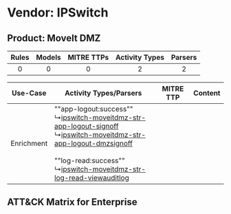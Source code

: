 Vendor: IPSwitch
================
Product: MoveIt DMZ
-------------------
| Rules | Models | MITRE TTPs | Activity Types | Parsers |
|:-----:|:------:|:----------:|:--------------:|:-------:|
|   0   |   0    |     0      |       2        |    2    |

|  Use-Case  | Activity Types/Parsers    | MITRE TTP | Content    |
|:----------:| ---- | --------- | ---- |
| Enrichment |  ""app-logout:success""<br> ↳[ipswitch-moveitdmz-str-app-logout-signoff](Ps/pC_ipswitchmoveitdmzstrapplogoutsignoff.md)<br> ↳[ipswitch-moveitdmz-str-app-logout-dmzsignoff](Ps/pC_ipswitchmoveitdmzstrapplogoutdmzsignoff.md)<br><br> ""log-read:success""<br> ↳[ipswitch-moveitdmz-str-log-read-viewauditlog](Ps/pC_ipswitchmoveitdmzstrlogreadviewauditlog.md)<br> |    | [](RM/r_m_ipswitch_moveit_dmz_Enrichment.md) |

ATT&CK Matrix for Enterprise
----------------------------
